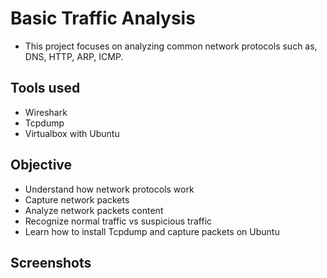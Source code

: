 # Basic Traffic Analysis

- This project focuses on analyzing common network protocols such as, DNS, HTTP, ARP, ICMP.


## Tools used
- Wireshark
- Tcpdump
- Virtualbox with Ubuntu


## Objective
- Understand how network protocols work
- Capture network packets
- Analyze network packets content
- Recognize normal traffic vs suspicious traffic
- Learn how to install Tcpdump and capture packets on Ubuntu 


## Screenshots
